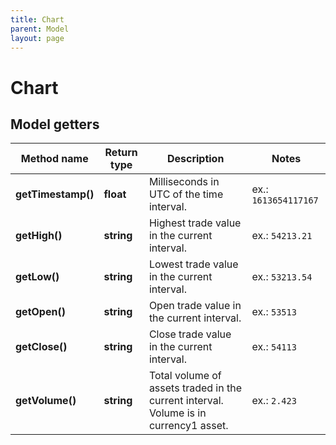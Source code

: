 ```yaml
---
title: Chart
parent: Model
layout: page
---
```


# Chart

## Model getters

Method name | Return type | Description | Notes
------------ | ------------- | ------------- | -------------
**getTimestamp()** | **float** | Milliseconds in UTC of the time interval. | ex.: `1613654117167`
**getHigh()** | **string** | Highest trade value in the current interval. | ex.: `54213.21`
**getLow()** | **string** | Lowest trade value in the current interval. | ex.: `53213.54`
**getOpen()** | **string** | Open trade value in the current interval. | ex.: `53513`
**getClose()** | **string** | Close trade value in the current interval. | ex.: `54113`
**getVolume()** | **string** | Total volume of assets traded in the current interval. Volume is in currency1 asset. | ex.: `2.423`

